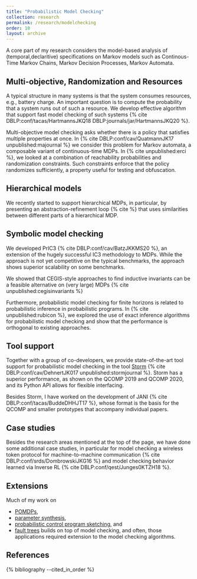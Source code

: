 ```yaml
---
title: "Probabilistic Model Checking"
collection: research
permalink: /research/modelchecking
order: 10
layout: archive
---
```


A core part of my research considers the model-based analysis of (temporal,declaritive) specifications on Markov models such as Continous-Time Markov Chains, Markov Decision Processes, Markov Automata.

Multi-objective, Randomization and Resources
---------------------------------------------

A typical structure in many systems is that the system consumes resources, e.g., battery charge. An important question is to compute the probability that a system runs out of such a resource. We develop effective algorithm that support fast model checking of such systems  {% cite DBLP:conf/tacas/HartmannsJKQ18 DBLP:journals/jar/HartmannsJKQ20  %}.

Multi-objective model checking asks whether there is a policy that satisfies multiple properties at once. In {% cite DBLP:conf/cav/QuatmannJK17 unpublished:majournal  %} we consider this problem for Markov automata, a composable variant of continuous-time MDPs.
In {% cite unpublished:erci %}, we looked at a combination of reachability probabilities and randomization constraints. Such constraints enforce that the policy randomizes sufficiently, a property useful for testing and obfuscation.


Hierarchical models
-----------------------
We recently started to support hierarchical MDPs, in particular, by presenting an abstraction-refinement loop {% cite %} that uses similarities between different parts of a hierarchical MDP. 


Symbolic model checking
-----------------------

We developed PrIC3 {% cite DBLP:conf/cav/BatzJKKMS20  %}, an extension of the hugely successful IC3 methodology to MDPs.
While the approach is not yet competitive on the typical benchmarks, the approach shows superior scalability on some benchmarks.

We showed that CEGIS-style approaches to find inductive invariants can be a feasible alternative on (very large) MDPs {% cite unpublished:cegisinvariants %}

Furthermore, probabilistic model checking for finite horizons is related to probabilistic inference in probabilistic programs.
In {% cite unpublished:rubicon %}, we explored the use of exact inference algorithms for probabilistic model checking and show that the performance is orthogonal to existing approaches.


Tool support
------------

Together with a group of co-developers, we provide state-of-the-art tool support for probabilistic model checking in the tool [Storm](www.stormchecker.org) {% cite DBLP:conf/cav/DehnertJK017 unpublished:stormjournal %}.
Storm has a superior performance, as shown on the QCOMP 2019 and QCOMP 2020, and its Python API allows for flexible interfacing.

Besides Storm, I have worked on the development of JANI {% cite DBLP:conf/tacas/BuddeDHHJT17  %}, whose format is the basis for the QCOMP and smaller prototypes that accompany individual papers.

Case studies
------------
Besides the research areas mentioned at the top of the page, we have done some additional case studies, in particular for model checking a wireless token protocol for machine-to-machine communication {% cite DBLP:conf/srds/DombrowskiJKG16  %} and model checking behavior learned via Inverse RL {% cite DBLP:conf/qest/Junges0KTZH18  %}.

Extensions
------------
Much of my work on
- [POMDPs](pomdps),
- [parameter synthesis](pmc),
- [probabilistic control program sketching](synt), and
- [fault trees](fault-trees)
builds on top of model checking, and often, those applications required extension to the model checking algorithms.


References
----------

{% bibliography --cited_in_order %}
